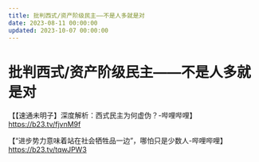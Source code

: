 ```yaml
---
title: 批判西式/资产阶级民主——不是人多就是对
date: 2023-08-11 00:00:00
updated: 2023-10-07 00:00:00
---
```


# 批判西式/资产阶级民主——不是人多就是对

【【速通未明子】深度解析：西式民主为何虚伪？-哔哩哔哩】 https://b23.tv/fjvnM9f

【“进步势力意味着站在社会牺牲品一边”，哪怕只是少数人-哔哩哔哩】 https://b23.tv/tqwJPW3
